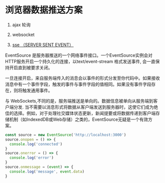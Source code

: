 # 浏览器数据推送方案

1. ajax 轮询

2. websocket

3. [sse （SERVER SENT EVENT）](https://developer.mozilla.org/zh-CN/docs/Web/API/EventSource)

EventSource 是服务器推送的一个网络事件接口。一个EventSource实例会对HTTP服务开启一个持久化的连接，以text/event-stream 格式发送事件, 会一直保持开启直到被要求关闭。

一旦连接开启，来自服务端传入的消息会以事件的形式分发至你代码中。如果接收消息中有一个事件字段，触发的事件与事件字段的值相同。如果没有事件字段存在，则将触发通用事件。

与 WebSockets,不同的是，服务端推送是单向的。数据信息被单向从服务端到客户端分发. 当不需要以消息形式将数据从客户端发送到服务器时，这使它们成为绝佳的选择。例如，对于处理社交媒体状态更新，新闻提要或将数据传递到客户端存储机制（如IndexedDB或Web存储）之类的，EventSource无疑是一个有效方案。

```js
const source = new EventSource('http://localhost:3000')
source.onopen = () => {
  console.log('connected')
}
source.onerror = () => {
  console.log('error')
}
source.onmessage = (event) => {
  console.log('message', event.data)
}
```